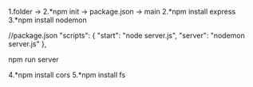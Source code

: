 1.folder -> 
2.*npm init -> package.json -> main
2.*npm install express
3.*npm install nodemon

//package.json
"scripts": {
    "start": "node server.js",
    "server": "nodemon server.js"
  },

npm run server

4.*npm install cors
5.*npm install fs